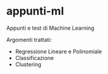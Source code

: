 # appunti-ml
Appunti e test di Machine Learning

Argomenti trattati:
- Regressione Lineare e Polinomiale
- Classificazione
- Clustering
